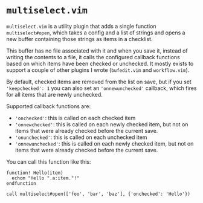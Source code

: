 # `multiselect.vim`

`multiselect.vim` is a utility plugin that adds a single function `multiselect#open`, which takes a
config and a list of strings and opens a new buffer containing those strings as items in a
checklist.

This buffer has no file associated with it and when you save it, instead of writing the contents to
a file, it calls the configured callback functions based on which items have been checked or
unchecked. It mostly exists to support a couple of other plugins I wrote (`bufedit.vim` and
`workflow.vim`).

By default, checked items are removed from the list on save, but if you set `'keepchecked': 1` you
can also set an `'onnewunchecked'` callback, which fires for all items that are newly unchecked.

Supported callback functions are:

* `'onchecked'`: this is called on each checked item
* `'onnewchecked'`: this is called on each newly checked item, but not on items that were already
  checked before the current save.
* `'onunchecked'`: this is called on each unchecked item
* `'onnewunchecked'`: this is called on each newly checked item, but not on items that were already
  checked before the current save.

You can call this function like this:

```{.vimscript}
function! Hello(item)
  echom "Hello ".a:item."!"
endfunction

call multiselect#open(['foo', 'bar', 'baz'], {'onchecked': 'Hello'})
```
